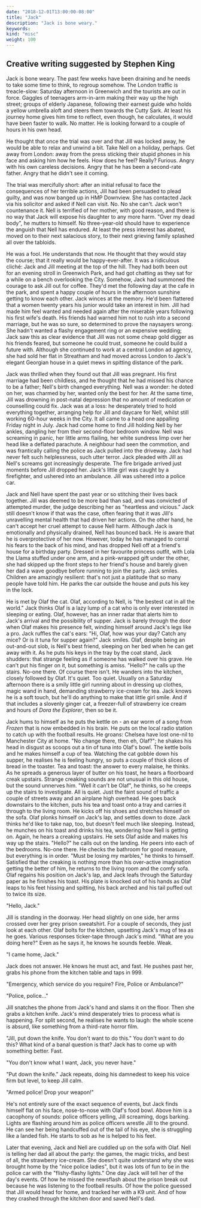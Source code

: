 ```yaml
---
date: "2018-12-01T13:00:00-08:00"
title: "Jack"
description: "Jack is bone weary."
keywords:
kind: "misc"
weight: 100
---
```


## Creative writing suggested by Stephen King 

Jack is bone weary. The past few weeks have been draining and he needs to take some time to think,
to regroup somehow. The London traffic is treacle-slow: Saturday afternoon in Greenwich and the
tourists are out in force. Gaggles of teenagers arm-in-arm making their way up the high street;
groups of elderly Japanese, following their earnest guide who holds a yellow umbrella aloft and
steers them towards the Cutty Sark. At least his journey home gives him time to reflect, even
though, he calculates, it would have been faster to walk. No matter. He is looking forward to a
couple of hours in his own head.

He thought that once the trial was over and that Jill was locked away, he would be able to relax and
unwind a bit. Take Nell on a holiday, perhaps. Get away from London: away from the press sticking
their stupid phones in his face and asking him how he feels. How does he feel? Really? Furious.
Angry with his own careless decisions. Angry that he has been a second-rate father. Angry that he
didn't see it coming.

The trial was mercifully short: after an initial refusal to face the consequences of her terrible
actions, Jill had been persuaded to plead guilty, and was now banged up in HMP Downview. She has
contacted Jack via his solicitor and asked if Nell can visit. No. No she can't. Jack won't
countenance it. Nell is terrified of her mother, with good reason, and there is no way that Jack
will expose his daughter to any more harm. "Over my dead body", he mutters to himself. No
three-year-old should have to experience the anguish that Nell has endured. At least the press
interest has abated, moved on to their next salacious story, to their next grieving family splashed
all over the tabloids.

He was a fool. He understands that now. He thought that they would stay the course; that it really
would be happy-ever-after. It was a ridiculous cliché: Jack and Jill meeting at the top of the hill.
They had both been out for an evening stroll in Greenwich Park, and had got chatting as they sat for
a while on a bench overlooking the City. Somehow, Jack had summoned the courage to ask Jill out for
coffee. They'd met the following day at the cafe in the park, and spent a happy couple of hours in
the afternoon sunshine getting to know each other. Jack winces at the memory. He'd been flattered
that a women twenty years his junior would take an interest in him. Jill had made him feel wanted
and needed again after the miserable years following his first wife's death. His friends had warned
him not to rush into a second marriage, but he was so sure, so determined to prove the naysayers
wrong. She hadn't wanted a flashy engagement ring or an expensive wedding; Jack saw this as clear
evidence that Jill was not some cheap gold digger as his friends feared, but someone he could trust,
someone he could build a future with. Although she continued to work at a central London ad agency,
she had sold her flat in Streatham and had moved across London to Jack's elegant Georgian house in a
quiet mews in spitting distance of the park.

Jack was thrilled when they found out that Jill was pregnant. His first marriage had been childless,
and he thought that he had missed his chance to be a father; Nell's birth changed everything. Nell
was a wonder: he doted on her, was charmed by her, wanted only the best for her. At the same time,
Jill was drowning in post-natal depression that no amount of medication or counselling could fix.
Jack was at a loss: he desperately tried to hold everything together, arranging help for Jill and
daycare for Nell, whilst still working 60-hour weeks in the City. It all came to a head one
appalling Friday night in July. Jack had come home to find Jill holding Nell by her ankles, dangling
her from their second-floor bedroom window. Nell was screaming in panic, her little arms flailing,
her white sundress limp over her head like a deflated parachute. A neighbour had seen the commotion,
and was frantically calling the police as Jack pulled into the driveway. Jack had never felt such
helplessness, such utter terror. Jack pleaded with Jill as Nell's screams got increasingly
desperate. The fire brigade arrived just moments before Jill dropped her. Jack's little girl was
caught by a firefighter, and ushered into an ambulance. Jill was ushered into a police car.

Jack and Nell have spent the past year or so stitching their lives back together. Jill was deemed to
be more bad than sad, and was convicted of attempted murder, the judge describing her as "heartless
and vicious." Jack still doesn't know if that was the case, often fearing that it was Jill's
unravelling mental health that had driven her actions. On the other hand, he can't accept her cruel
attempt to cause Nell harm. Although Jack is emotionally and physically drained, Nell has bounced
back. He is aware that he is overprotective of her now. However, today he has managed to corral his
fears to the back of his mind, and has dropped Nell off at a friend's house for a birthday party.
Dressed in her favourite princess outfit, with Lola the Llama stuffed under one arm, and a
pink-wrapped gift under the other, she had skipped up the front steps to her friend's house and
barely given her dad a wave goodbye before running to join the party. Jack smiles. Children are
amazingly resilient: that's not just a platitude that so many people have told him. He parks the car
outside the house and puts his key in the lock.

He is met by Olaf the cat. Olaf, according to Nell, is "the bestest cat in all the world." Jack
thinks Olaf is a lazy lump of a cat who is only ever interested in sleeping or eating. Olaf,
however, has an inner radar that alerts him to Jack's arrival and the possibility of supper. Jack is
barely through the door when Olaf makes his presence felt, winding himself around Jack's legs like a
pro. Jack ruffles the cat's ears: "Hi, Olaf, how was your day? Catch any mice? Or is it tuna for
supper again?" Jack smiles. Olaf, despite being an out-and-out slob, is Nell's best friend, sleeping
on her bed when he can get away with it. As he puts his keys in the tray by the coat stand, Jack
shudders: that strange feeling as if someone has walked over his grave. He can't put his finger on
it, but something is amiss. "Hello?" he calls up the stairs. No-one there. Of course there isn't. He
wanders into the kitchen, closely followed by Olaf. It's quiet. Too quiet. Usually on a Saturday
afternoon there is a smily little girl running about in dressing up clothes, magic wand in hand,
demanding strawberry ice-cream for tea. Jack knows he is a soft touch, but he'll do anything to make
that little girl smile. And if that includes a slovenly ginger cat, a freezer-full of strawberry ice
cream and hours of *Dora the Explorer*, then so be it.

Jack hums to himself as he puts the kettle on - an ear worm of a song from *Frozen* that is now
embedded in his brain. He puts on the local radio station to catch up with the football results. He
groans: Chelsea have lost one-nil to Manchester City at home. "No change there, then eh, Olaf?"; he
shakes his head in disgust as scoops out a tin of tuna into Olaf's bowl. The kettle boils and he
makes himself a cup of tea. Watching the cat gobble down his supper, he realises he is feeling
hungry, so puts a couple of thick slices of bread in the toaster. Tea and toast: the answer to every
malaise, he thinks. As he spreads a generous layer of butter on his toast, he hears a floorboard
creak upstairs. Strange creaking sounds are not unusual in this old house, but the sound unnerves
him. "Well it can't be Olaf", he thinks, so he creeps up the stairs to investigate. All is quiet.
Just the faint sound of traffic a couple of streets away and an airplane high overhead. He goes back
downstairs to the kitchen, puts his tea and toast onto a tray and carries it through to the living
room. He kicks off his shoes and stretches himself on the sofa. Olaf plonks himself on Jack's lap,
and settles down to doze. Jack thinks he'd like to take nap, too, but doesn't feel much like
sleeping. Instead, he munches on his toast and drinks his tea, wondering how Nell is getting on.
Again, he hears a creaking upstairs. He sets Olaf aside and makes his way up the stairs. "Hello?" he
calls out on the landing. He peers into each of the bedrooms. No-one there. He checks the bathroom
for good measure, but everything is in order. "Must be losing my marbles," he thinks to himself.
Satisfied that the creaking is nothing more than his over-active imagination getting the better of
him, he returns to the living room and the comfy sofa. Olaf regains his position on Jack's lap, and
Jack leafs through the Saturday paper as he finishes his toast. His plate is knocked out of his
hands as Olaf leaps to his feet hissing and spitting, his back arched and his tail puffed out to
twice its size.

"Hello, Jack."

Jill is standing in the doorway. Her head slightly on one side, her arms crossed over her grey
prison sweatshirt. For a couple of seconds, they just look at each other. Olaf bolts for the
kitchen, upsetting Jack's mug of tea as he goes. Various responses ticker-tape through Jack's mind.
"What are you doing here?" Even as he says it, he knows he sounds feeble. Weak.

"I came home, Jack."

Jack does not answer. He knows he must act, and fast. He pushes past her, grabs his phone from the
kitchen table and taps in 999.

"Emergency, which service do you require? Fire, Police or Ambulance?"

"Police, police..."

Jill snatches the phone from Jack's hand and slams it on the floor. Then she grabs a kitchen knife.
Jack's mind desperately tries to process what is happening. For split second, he realises he wants
to laugh: the whole scene is absurd, like something from a third-rate horror film.

"Jill, put down the knife. You don't want to do this." You don't want to do this? What kind of a
banal question is that? Jack has to come up with something better. Fast.

"You don't know what I want, Jack, you never have."

"Put down the knife." Jack repeats, doing his damnedest to keep his voice firm but level, to keep
Jill calm.

"Armed police! Drop your weapon!"

He's not entirely sure of the exact sequence of events, but Jack finds himself flat on his face,
nose-to-nose with Olaf's food bowl. Above him is a cacophony of sounds: police officers yelling,
Jill screaming, dogs barking. Lights are flashing around him as police officers wrestle Jill to the
ground. He can see her being handcuffed out of the tail of his eye, she is struggling like a landed
fish. He starts to sob as he is helped to his feet.

Later that evening, Jack and Nell are cuddled up on the sofa with Olaf. Nell is telling her dad all
about the party: the games, the magic tricks, and best of all, the strawberry ice-cream. She doesn't
quite understand why she was brought home by the "nice police ladies", but it was lots of fun to be
in the police car with the "flishy-flashy lights." One day Jack will tell her of the day's events.
Of how he missed the newsflash about the prison break out because he was listening to the football
results. Of how the police guessed that Jill would head for home, and tracked her with a K9 unit.
And of how they crashed through the kitchen door and saved Nell's dad.

